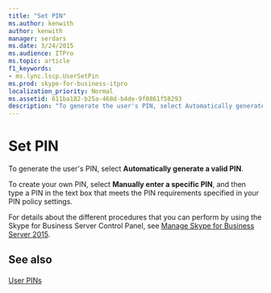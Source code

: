 ```yaml
---
title: "Set PIN"
ms.author: kenwith
author: kenwith
manager: serdars
ms.date: 3/24/2015
ms.audience: ITPro
ms.topic: article
f1_keywords:
- ms.lync.lscp.UserSetPin
ms.prod: skype-for-business-itpro
localization_priority: Normal
ms.assetid: 611ba182-b25a-468d-b4de-9f0861f58293
description: "To generate the user's PIN, select Automatically generate a valid PIN."
---
```


# Set PIN
 
To generate the user's PIN, select **Automatically generate a valid PIN**. 
  
To create your own PIN, select **Manually enter a specific PIN**, and then type a PIN in the text box that meets the PIN requirements specified in your PIN policy settings. 
  
For details about the different procedures that you can perform by using the Skype for Business Server Control Panel, see [Manage Skype for Business Server 2015](../../../manage/manage.md).
  
## See also

#### 

[User PINs](http://technet.microsoft.com/library/806a813c-bdd4-49eb-9923-0dbb03968d8a.aspx)

